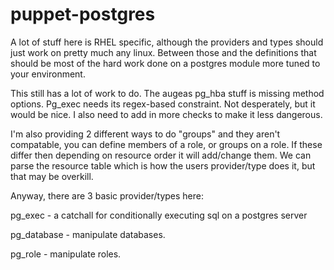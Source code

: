 puppet-postgres
===============

A lot of stuff here is RHEL specific, although the providers and types should just work on pretty much any linux.
Between those and the definitions that should be most of the hard work done on a postgres module more tuned
to your environment.

This still has a lot of work to do.  The augeas pg_hba stuff is missing method options.
Pg_exec needs its regex-based constraint.  Not desperately, but it would be nice.  I also need to add in more
checks to make it less dangerous.

I'm also providing 2 different ways to do "groups" and they aren't compatable, you can define
members of a role, or groups on a role.  If these differ then depending on resource order it will
add/change them.  We can parse the resource table which is how the users provider/type does it, but
that may be overkill.

Anyway, there are 3 basic provider/types here:

pg_exec     - a catchall for conditionally executing sql on a postgres server

pg_database - manipulate databases.

pg_role     - manipulate roles.

